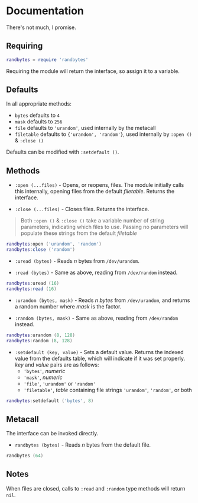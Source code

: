 # Documentation

There's not much, I promise.

## Requiring

```lua
randbytes = require 'randbytes'
```

Requiring the module will return the interface, so assign it to a variable.

## Defaults

In all appropriate methods:
- `bytes` defaults to `4`
- `mask` defaults to `256`
- `file` defaults to `'urandom'`, used internally by the metacall
- `filetable` defaults to `{'urandom', 'random'}`, used internally by `:open ()` & `:close ()`

Defaults can be modified with `:setdefault ()`.

## Methods

- `:open (...files)` - Opens, or reopens, files. The module initially calls this internally, opening files from the default _filetable_. Returns the interface.

- `:close (...files)` - Closes files. Returns the interface.

> Both `:open ()` & `:close ()` take a variable number of string parameters, indicating which files to use. Passing no parameters will populate these strings from the default _filetable_

```lua
randbytes:open ('urandom', 'random')
randbytes:close ('random')
```

- `:uread (bytes)` - Reads _n_ bytes from `/dev/urandom`.

- `:read (bytes)` - Same as above, reading from `/dev/random` instead.

```lua
randbytes:uread (16)
randbytes:read (16)
```

- `:urandom (bytes, mask)` - Reads _n_ _bytes_ from `/dev/urandom`, and returns a random number where _mask_ is the factor.

- `:random (bytes, mask)` - Same as above, reading from `/dev/random` instead.

```lua
randbytes:urandom (8, 128)
randbytes:random (8, 128)
```

- `:setdefault (key, value)` - Sets a default value. Returns the indexed value from the defaults table, which will indicate if it was set properly. _key_ and _value_ pairs are as follows:
  - `'bytes'`, _numeric_
  - `'mask'`, _numeric_
  - `'file'`, `'urandom'` or `'random'`
  - `'filetable'`, _table_ containing file strings `'urandom'`, `'random'`, or both

```lua
randbytes:setdefault ('bytes', 8)
```

## Metacall

The interface can be invoked directly.

- `randbytes (bytes)` - Reads _n_ bytes from the default file.

```lua
randbytes (64)
```

## Notes

When files are closed, calls to `:read` and `:random` type methods will return `nil`.

